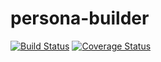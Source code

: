 # persona-builder

[![Build Status](https://travis-ci.org/dipapaspyros/persona-builder.svg)](https://travis-ci.org/dipapaspyros/persona-builder)
[![Coverage Status](https://coveralls.io/repos/dipapaspyros/persona-builder/badge.svg?branch=master&service=github)](https://coveralls.io/github/dipapaspyros/persona-builder?branch=master)
